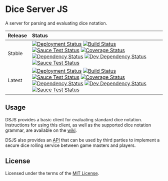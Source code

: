 # Dice Server JS

A server for parsing and evaluating dice notation.

Release | Status
:-- | :--
Stable | [![Deployment Status][heroku-image-master]][heroku-url-master] [![Build Status][travis-image-master]][travis-url-master] [![Sauce Test Status][saucelabs-status-image-master]][saucelabs-url-master] [![Coverage Status][coveralls-image-master]][coveralls-url-master] [![Dependency Status][david-prod-image-master]][david-prod-url-master] [![Dev Dependency Status][david-dev-image-master]][david-dev-url-master] <br> [![Sauce Test Status][saucelabs-matrix-image-master]][saucelabs-url-master]
Latest | [![Deployment Status][heroku-image-develop]][heroku-url-develop] [![Build Status][travis-image-develop]][travis-url-develop] [![Sauce Test Status][saucelabs-status-image-develop]][saucelabs-url-develop] [![Coverage Status][coveralls-image-develop]][coveralls-url-develop] [![Dependency Status][david-prod-image-develop]][david-prod-url-develop] [![Dev Dependency Status][david-dev-image-develop]][david-dev-url-develop] <br> [![Sauce Test Status][saucelabs-matrix-image-develop]][saucelabs-url-develop]

## Usage

DSJS provides a basic client for evaluating standard dice notation.  Instructions for using this client, as well as the supported dice notation grammar, are available on the [wiki](https://github.com/ssoloff/dice-server-js/wiki/Client-help).

DSJS also provides an [API](https://github.com/ssoloff/dice-server-js/wiki/API) that can be used by third parties to implement a secure dice rolling service between game masters and players.

## License

Licensed under the terms of the [MIT License][license-url].

[coveralls-image-develop]: https://coveralls.io/repos/ssoloff/dice-server-js/badge.svg?branch=develop
[coveralls-image-master]: https://coveralls.io/repos/ssoloff/dice-server-js/badge.svg?branch=master
[coveralls-url-develop]: https://coveralls.io/github/ssoloff/dice-server-js?branch=develop
[coveralls-url-master]: https://coveralls.io/github/ssoloff/dice-server-js?branch=master
[david-dev-image-develop]: https://david-dm.org/ssoloff/dice-server-js/develop/dev-status.svg
[david-dev-image-master]: https://david-dm.org/ssoloff/dice-server-js/master/dev-status.svg
[david-dev-url-develop]: https://david-dm.org/ssoloff/dice-server-js/develop?type=dev
[david-dev-url-master]: https://david-dm.org/ssoloff/dice-server-js/master?type=dev
[david-prod-image-develop]: https://david-dm.org/ssoloff/dice-server-js/develop/status.svg
[david-prod-image-master]: https://david-dm.org/ssoloff/dice-server-js/master/status.svg
[david-prod-url-develop]: https://david-dm.org/ssoloff/dice-server-js/develop
[david-prod-url-master]: https://david-dm.org/ssoloff/dice-server-js/master
[heroku-image-develop]: https://heroku-badge.herokuapp.com/?app=dice-server-js-staging&style=flat&svg=1
[heroku-image-master]: https://heroku-badge.herokuapp.com/?app=dice-server-js&style=flat&svg=1
[heroku-url-develop]: https://dice-server-js-staging.herokuapp.com
[heroku-url-master]: https://dice-server-js.herokuapp.com
[license-url]: https://opensource.org/licenses/MIT
[saucelabs-matrix-image-develop]: https://saucelabs.com/browser-matrix/dice-server-js-staging.svg
[saucelabs-matrix-image-master]: https://saucelabs.com/browser-matrix/dice-server-js.svg
[saucelabs-status-image-develop]: https://saucelabs.com/buildstatus/dice-server-js-staging
[saucelabs-status-image-master]: https://saucelabs.com/buildstatus/dice-server-js
[saucelabs-url-develop]: https://saucelabs.com/u/dice-server-js-staging
[saucelabs-url-master]: https://saucelabs.com/u/dice-server-js
[travis-image-develop]: https://travis-ci.org/ssoloff/dice-server-js.svg?branch=develop
[travis-image-master]: https://travis-ci.org/ssoloff/dice-server-js.svg?branch=master
[travis-url-develop]: https://travis-ci.org/ssoloff/dice-server-js
[travis-url-master]: https://travis-ci.org/ssoloff/dice-server-js
